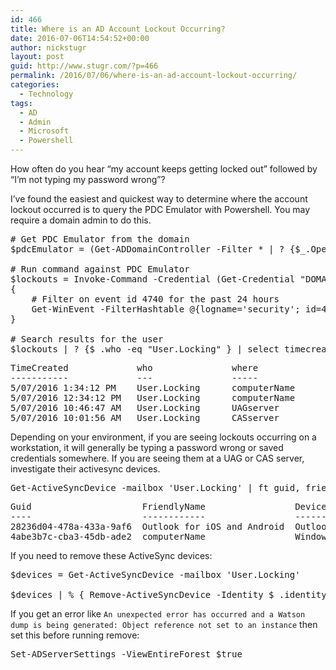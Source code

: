```yaml
---
id: 466
title: Where is an AD Account Lockout Occurring?
date: 2016-07-06T14:54:52+00:00
author: nickstugr
layout: post
guid: http://www.stugr.com/?p=466
permalink: /2016/07/06/where-is-an-ad-account-lockout-occurring/
categories:
  - Technology
tags:
  - AD
  - Admin
  - Microsoft
  - Powershell
---
```

How often do you hear &#8220;my account keeps getting locked out&#8221; followed by &#8220;I&#8217;m not typing my password wrong&#8221;?

I&#8217;ve found the easiest and quickest way to determine where the account lockout occurred is to query the PDC Emulator with Powershell. You may require a domain admin to do this.

<pre class="brush: powershell; title: ; notranslate" title=""># Get PDC Emulator from the domain
$pdcEmulator = (Get-ADDomainController -Filter * | ? {$_.OperationMasterRoles -contains "PDCEmulator"}).hostname

# Run command against PDC Emulator
$lockouts = Invoke-Command -Credential (Get-Credential "DOMAIN\AdminAccount") -ComputerName $pdcEmulator -ScriptBlock
{
    # Filter on event id 4740 for the past 24 hours
    Get-WinEvent -FilterHashtable @{logname='security'; id=4740; StartTime=(Get-Date).AddHours(-24)} | select timecreated, @{N='who';E={$_.properties[0].value }}, @{N='where';E={$_.properties[1].value }}
}

# Search results for the user
$lockouts | ? {$_.who -eq "User.Locking" } | select timecreated, who, where | ft -auto</pre>

<pre class="brush: powershell; first-line: 13; title: ; notranslate" title="">TimeCreated             who               where            
-----------             ---               -----            
5/07/2016 1:34:12 PM    User.Locking      computerName
5/07/2016 12:34:12 PM   User.Locking      computerName
5/07/2016 10:46:47 AM   User.Locking      UAGserver
5/07/2016 10:01:56 AM   User.Locking      CASserver</pre>

Depending on your environment, if you are seeing lockouts occurring on a workstation, it will generally be typing a password wrong or saved credentials somewhere. If you are seeing them at a UAG or CAS server, investigate their activesync devices.

<pre class="brush: powershell; title: ; notranslate" title="">Get-ActiveSyncDevice -mailbox 'User.Locking' | ft guid, friendlyname, devicetype, whencreated -AutoSize</pre>

<pre class="brush: powershell; first-line: 2; title: ; notranslate" title="">Guid                     FriendlyName                 DeviceType    WhenCreated           
----                     ------------                 ----------    -----------           
28236d04-478a-433a-9af6  Outlook for iOS and Android  Outlook       15/06/2016 12:24:14 PM
4abe3b7c-cba3-45db-ade2  computerName                 WindowsMail   2/12/2015 4:19:10 PM</pre>

If you need to remove these ActiveSync devices:

<pre class="brush: powershell; title: ; notranslate" title="">$devices = Get-ActiveSyncDevice -mailbox 'User.Locking'

$devices | % { Remove-ActiveSyncDevice -Identity $_.identity }</pre>

If you get an error like `An unexpected error has occurred and a Watson dump is being generated: Object reference not set to an instance` then set this before running remove:

<pre class="brush: powershell; title: ; notranslate" title="">Set-ADServerSettings -ViewEntireForest $true</pre>